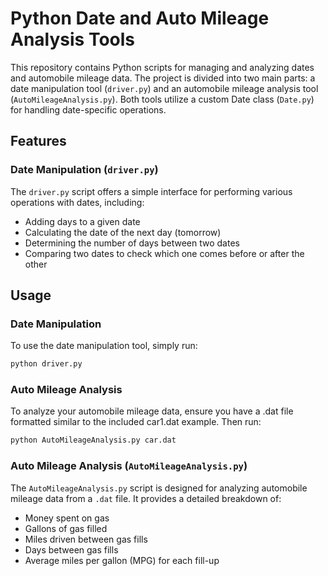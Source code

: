 # Python Date and Auto Mileage Analysis Tools

This repository contains Python scripts for managing and analyzing dates and automobile mileage data. The project is divided into two main parts: a date manipulation tool (`driver.py`) and an automobile mileage analysis tool (`AutoMileageAnalysis.py`). Both tools utilize a custom Date class (`Date.py`) for handling date-specific operations.

## Features

### Date Manipulation (`driver.py`)

The `driver.py` script offers a simple interface for performing various operations with dates, including:

- Adding days to a given date
- Calculating the date of the next day (tomorrow)
- Determining the number of days between two dates
- Comparing two dates to check which one comes before or after the other


## Usage

### Date Manipulation

To use the date manipulation tool, simply run:

```bash
python driver.py
```
### Auto Mileage Analysis

To analyze your automobile mileage data, ensure you have a .dat file formatted similar to the included car1.dat example. Then run:
```bash
python AutoMileageAnalysis.py car.dat
```

### Auto Mileage Analysis (`AutoMileageAnalysis.py`)

The `AutoMileageAnalysis.py` script is designed for analyzing automobile mileage data from a `.dat` file. It provides a detailed breakdown of:

- Money spent on gas
- Gallons of gas filled
- Miles driven between gas fills
- Days between gas fills
- Average miles per gallon (MPG) for each fill-up
